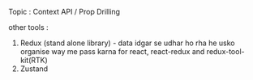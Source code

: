 Topic : Context API / Prop Drilling

other tools :
 
1. Redux (stand alone library) - data idgar se udhar ho rha he usko organise way me pass karna
for react, react-redux and redux-tool-kit(RTK)
2. Zustand
